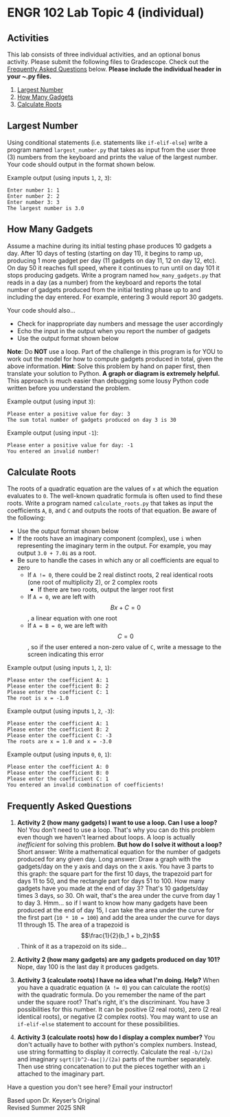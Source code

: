 # ENGR 102 Lab Topic 4 (individual)

## Activities
This lab consists of three individual activities, and an optional bonus activity. Please submit the following files to Gradescope. Check out the [Frequently Asked Questions](#frequently-asked-questions) below. **Please include the individual header in your ~.py files.**

1. [Largest Number](#largest-number)
2. [How Many Gadgets](#how-many-gadgets)
3. [Calculate Roots](#calculate-roots)

## Largest Number
Using conditional statements (i.e. statements like `if-elif-else`) write a program named `largest_number.py` that takes as input from the user three (3) numbers from the keyboard and prints the value of the largest number. Your code should output in the format shown below.

Example output (using inputs `1`, `2`, `3`):
```
Enter number 1: 1
Enter number 2: 2
Enter number 3: 3
The largest number is 3.0
```


## How Many Gadgets
Assume a machine during its initial testing phase produces 10 gadgets a day. After 10 days of testing (starting on day 11), it begins to ramp up, producing 1 more gadget per day (11 gadgets on day 11, 12 on day 12, etc). On day 50 it reaches full speed, where it continues to run until on day 101 it stops producing gadgets. Write a program named `how_many_gadgets.py` that reads in a day (as a number) from the keyboard and reports the total number of gadgets produced from the initial testing phase up to and including the day entered. For example, entering 3 would report 30 gadgets.

Your code should also...
- Check for inappropriate day numbers and message the user accordingly
- Echo the input in the output when you report the number of gadgets
- Use the output format shown below

**Note**: Do **NOT** use a loop. Part of the challenge in this program is for YOU to work out the model for how to compute gadgets produced in total, given the above information. **Hint**: Solve this problem by hand on paper first, then translate your solution to Python. **A graph or diagram is extremely helpful.** This approach is much easier than debugging some lousy Python code written before you understand the problem.

Example output (using input `3`):
```
Please enter a positive value for day: 3
The sum total number of gadgets produced on day 3 is 30
```

Example output (using input `-1`):
```
Please enter a positive value for day: -1
You entered an invalid number!
```


## Calculate Roots
The roots of a quadratic equation are the values of `x` at which the equation evaluates to `0`. The well-known quadratic formula is often used to find these roots. Write a program named `calculate_roots.py` that takes as input the coefficients `A`, `B`, and `C` and outputs the roots of that equation. Be aware of the following:
- Use the output format shown below
- If the roots have an imaginary component (complex), use `i` when representing the imaginary term in the output. For example, you may output `3.0 + 7.0i` as a root.
- Be sure to handle the cases in which any or all coefficients are equal to zero
  - If `A != 0`, there could be 2 real distinct roots, 2 real identical roots (one root of multiplicity 2), or 2 complex roots
    - If there are two roots, output the larger root first
  - If `A = 0`, we are left with $$Bx+C=0$$, a linear equation with one root
  - If `A = B = 0`, we are left with $$C = 0$$, so if the user entered a non-zero value of `C`, write a message to the screen indicating this error

Example output (using inputs `1`, `2`, `1`):
```
Please enter the coefficient A: 1
Please enter the coefficient B: 2
Please enter the coefficient C: 1
The root is x = -1.0
```

Example output (using inputs `1`, `2`, `-3`):
```
Please enter the coefficient A: 1
Please enter the coefficient B: 2
Please enter the coefficient C: -3
The roots are x = 1.0 and x = -3.0
```

Example output (using inputs `0`, `0`, `1`):
```
Please enter the coefficient A: 0
Please enter the coefficient B: 0
Please enter the coefficient C: 1
You entered an invalid combination of coefficients!
```


## Frequently Asked Questions
1. **Activity 2 (how many gadgets) I want to use a loop. Can I use a loop?** No! You don't need to use a loop. That's why you can do this problem even though we haven't learned about loops. A loop is actually *inefficient* for solving this problem. **But how do I solve it without a loop?** Short answer: Write a mathematical equation for the number of gadgets produced for any given day. Long answer: Draw a graph with the gadgets/day on the y axis and days on the x axis. You have 3 parts to this graph: the square part for the first 10 days, the trapezoid part for days 11 to 50, and the rectangle part for days 51 to 100. How many gadgets have you made at the end of day 3? That's 10 gadgets/day times 3 days, so 30. Oh wait, that's the area under the curve from day 1 to day 3. Hmm... so if I want to know how many gadgets have been produced at the end of day 15, I can take the area under the curve for the first part (`10 * 10 = 100`) and add the area under the curve for days 11 through 15. The area of a trapezoid is $$\frac{1}{2}(b_1 + b_2)h$$. Think of it as a trapezoid on its side...

2. **Activity 2 (how many gadgets) are any gadgets produced on day 101?** Nope, day 100 is the last day it produces gadgets.

3. **Activity 3 (calculate roots) I have no idea what I'm doing. Help?** When you have a quadratic equation (`A != 0`) you can calculate the root(s) with the quadratic formula. Do you remember the name of the part under the square root? That's right, it's the discriminant. You have 3 possibilities for this number. It can be positive (2 real roots), zero (2 real identical roots), or negative (2 complex roots). You may want to use an `if-elif-else` statement to account for these possibilities.

4. **Activity 3 (calculate roots) how do I display a complex number?** You don't actually have to bother with python's complex numbers. Instead, use string formatting to display it correctly. Calculate the real `-b/(2a)` and imaginary `sqrt(|b^2-4ac|)/(2a)` parts of the number separately. Then use string concatenation to put the pieces together with an `i` attached to the imaginary part.

Have a question you don't see here? Email your instructor!

Based upon Dr. Keyser’s Original<br/>
Revised Summer 2025 SNR
